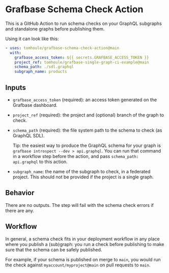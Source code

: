 # Grafbase Schema Check Action

This is a GitHub Action to run schema checks on your GraphQL subgraphs and
standalone graphs before publishing them.

Using it can look like this:

```yaml
- uses: tomhoule/grafbase-schema-check-action@main
  with:
    grafbase_access_token: ${{ secrets.GRAFBASE_ACCESS_TOKEN }}
    project_ref: tomhoule/grafbase-single-graph-ci-example@main
    schema_path: ./sdl.graphql
    subgraph_name: products
```

## Inputs

- `grafbase_access_token` (required): an access token generated on the Grafbase dashboard.
- `project_ref` (required): the project and (optional) branch of the graph to check.
- `schema_path` (required): the file system path to the schema to check (as GraphQL SDL).

   Tip: the easiest way to produce the GraphQL schema for your graph is
   `grafbase introspect --dev > api.graphql`. You can run that command in a
   workflow step before the action, and pass `schema_path: api.graphql` to this
   action.
- `subgraph_name`: the name of the subgraph to check, in a federated project.
  This should not be provided if the project is a single graph.

## Behavior

There are no outputs. The step will fail with the schema check errors if there are any.

## Workflow

In general, a schema check fits in your deployment workflow in any place where
you publish a (sub)graph: you run a check before publishing to make sure that
the schema can be safely published.

For example, if your schema is published on merge to `main`, you would run the
check against `myaccount/myproject@main` on pull requests to `main`.
